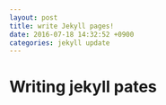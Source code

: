 ```yaml
---
layout: post
title: write Jekyll pages!
date: 2016-07-18 14:32:52 +0900
categories: jekyll update
---
```


# Writing jekyll pates
